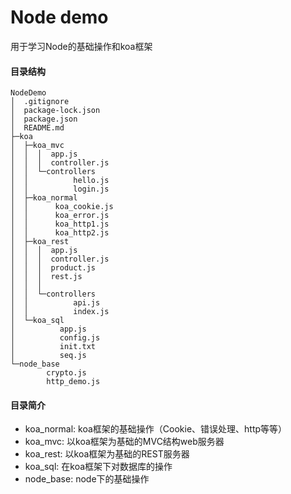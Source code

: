 # Node demo
用于学习Node的基础操作和koa框架

#### 目录结构

```
NodeDemo
│  .gitignore
│  package-lock.json
│  package.json
│  README.md
├─koa
│  ├─koa_mvc
│  │  │  app.js
│  │  │  controller.js
│  │  └─controllers
│  │          hello.js
│  │          login.js
│  ├─koa_normal
│  │      koa_cookie.js
│  │      koa_error.js
│  │      koa_http1.js
│  │      koa_http2.js
│  ├─koa_rest
│  │  │  app.js
│  │  │  controller.js
│  │  │  product.js
│  │  │  rest.js
│  │  │
│  │  └─controllers
│  │          api.js
│  │          index.js
│  └─koa_sql
│          app.js
│          config.js
│          init.txt
│          seq.js
└─node_base
        crypto.js
        http_demo.js
```

#### 目录简介
- koa_normal: koa框架的基础操作（Cookie、错误处理、http等等）
- koa_mvc: 以koa框架为基础的MVC结构web服务器
- koa_rest: 以koa框架为基础的REST服务器
- koa_sql: 在koa框架下对数据库的操作
- node_base: node下的基础操作